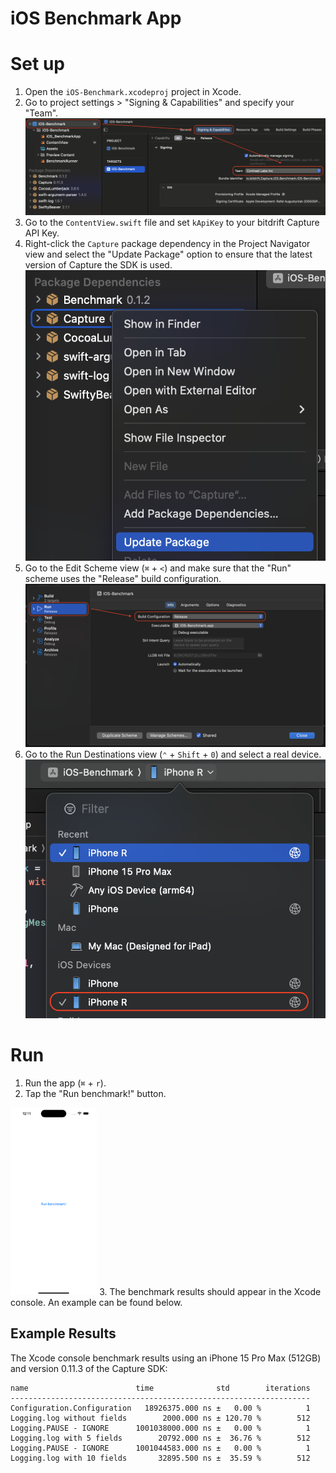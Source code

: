 # iOS Benchmark App

# Set up

1. Open the `iOS-Benchmark.xcodeproj` project in Xcode.
1. Go to project settings > "Signing & Capabilities" and specify your "Team".
![plot](/Resources/Assets/ios-benchmark-app-setup-01.png)
1. Go to the `ContentView.swift` file and set `kApiKey` to your bitdrift Capture API Key.
1. Right-click the `Capture` package dependency in the Project Navigator view and select the "Update Package" option to ensure that the latest version of Capture the SDK is used.
![plot](/Resources/Assets/ios-benchmark-app-setup-02.png)
1. Go to the Edit Scheme view (`⌘` + `<`) and make sure that the "Run" scheme uses the "Release" build configuration.
![plot](/Resources/Assets/ios-benchmark-app-setup-03.png)
1. Go to the Run Destinations view (`⌃` + `Shift` + `0`) and select a real device.
![plot](/Resources/Assets/ios-benchmark-app-setup-04.png)

# Run

1. Run the app (`⌘` + `r`).
2. Tap the "Run benchmark!" button.
<img src="/Resources/Assets/ios-benchmark-app-setup-05.png" height="300">
3. The benchmark results should appear in the Xcode console. An example can be found below.

## Example Results

The Xcode console benchmark results using an iPhone 15 Pro Max (512GB) and version 0.11.3 of the Capture SDK:

```
name                        time              std        iterations
-------------------------------------------------------------------
Configuration.Configuration   18926375.000 ns ±   0.00 %          1
Logging.log without fields        2000.000 ns ± 120.70 %        512
Logging.PAUSE - IGNORE      1001038000.000 ns ±   0.00 %          1
Logging.log with 5 fields        20792.000 ns ±  36.76 %        512
Logging.PAUSE - IGNORE      1001044583.000 ns ±   0.00 %          1
Logging.log with 10 fields       32895.500 ns ±  35.59 %        512
```
